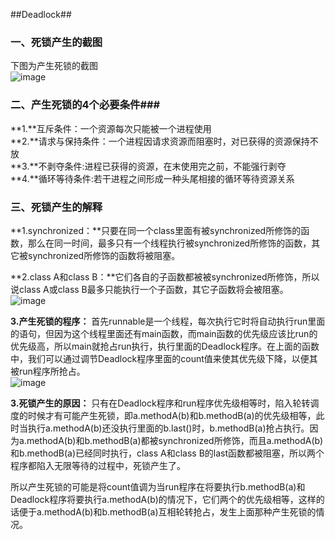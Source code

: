 ##Deadlock##


### 一、死锁产生的截图 ###


下图为产生死锁的截图<br />
![image](https://cloud.githubusercontent.com/assets/22726648/19731399/d78a0f9a-9bcf-11e6-89a8-9d822fb3ecb5.png)<br />


### 二、产生死锁的4个必要条件###

**1.**互斥条件：一个资源每次只能被一个进程使用<br />
**2.**请求与保持条件：一个进程因请求资源而阻塞时，对已获得的资源保持不放<br />
**3.**不剥夺条件:进程已获得的资源，在末使用完之前，不能强行剥夺<br />
**4.**循环等待条件:若干进程之间形成一种头尾相接的循环等待资源关系<br />

### 三、死锁产生的解释 ###

**1.synchronized：**只要在同一个class里面有被synchronized所修饰的函数，那么在同一时间，最多只有一个线程执行被synchronized所修饰的函数，其它被synchronized所修饰的函数将被阻塞。<br />

**2.class A和class B：**它们各自的子函数都被被synchronized所修饰，所以说class A或class B最多只能执行一个子函数，其它子函数将会被阻塞。<br />
![image](https://cloud.githubusercontent.com/assets/22726648/19731817/421cddbe-9bd1-11e6-918c-92a4942d1cff.png)<br />

**3.产生死锁的程序：**
首先runnable是一个线程，每次执行它时将自动执行run里面的语句，但因为这个线程里面还有main函数，而main函数的优先级应该比run的优先级高，所以main就抢占run执行，执行里面的Deadlock程序。在上面的函数中，我们可以通过调节Deadlock程序里面的count值来使其优先级下降，以便其被run程序所抢占。<br />
![image](https://cloud.githubusercontent.com/assets/22726648/19731980/d2cf5f6c-9bd1-11e6-9859-27b6837a22e1.png)<br />

**3.死锁产生的原因：**
只有在Deadlock程序和run程序优先级相等时，陷入轮转调度的时候才有可能产生死锁，即a.methodA(b)和b.methodB(a)的优先级相等，此时当执行a.methodA(b)还没执行里面的b.last()时，b.methodB(a)抢占执行。因为a.methodA(b)和b.methodB(a)都被synchronized所修饰，而且a.methodA(b)和b.methodB(a)已经同时执行，class A和class B的last函数都被阻塞，所以两个程序都陷入无限等待的过程中，死锁产生了。<br />

所以产生死锁的可能是将count值调为当run程序在将要执行b.methodB(a)和Deadlock程序将要执行a.methodA(b)的情况下，它们两个的优先级相等，这样的话便于a.methodA(b)和b.methodB(a)互相轮转抢占，发生上面那种产生死锁的情况。<br />